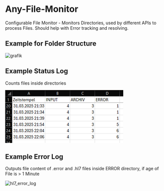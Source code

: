 # Any-File-Monitor
Configurable File Monitor - Monitors Directories, used by different APIs to process Files. Should help with Error tracking and resolving.

## Example for Folder Structure
![grafik](https://github.com/user-attachments/assets/a9ff1a00-798f-4532-aa24-1588c8b49eb7)

## Example Status Log
Counts files inside directories

![Status-Log Screenshot](/images/hl7_status_log.png)
## Example Error Log
Outputs file content of .error and .hl7 files inside ERROR directory, if age of File is > 1 Minute

![hl7_error_log](https://github.com/user-attachments/assets/fea8e22a-6a9e-4281-8398-f41bab24fb40)
